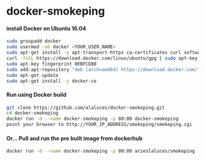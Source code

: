 # docker-smokeping

#### install Docker on Ubuntu 16.04
```sh
sudo groupadd docker
sudo usermod -aG docker <YOUR_USER_NAME>
sudo apt-get install -y apt-transport-https ca-certificates curl software-properties-common
curl -fsSL https://download.docker.com/linux/ubuntu/gpg | sudo apt-key add -
sudo apt-key fingerprint 0EBFCD88
sudo add-apt-repository "deb [arch=amd64] https://download.docker.com/linux/ubuntu $(lsb_release -cs) stable"
sudo apt-get update
sudo apt-get install -y docker-ce
```

#### Run using Docker build
```sh
git clone https://github.com/alaluces/docker-smokeping.git
cd docker-smokeping
docker run -d --name docker-smokeping -p 80:80 docker-smokeping
point your browser to http://YOUR_IP_ADDRESS/smokeping/smokeping.cgi
```

#### Or... Pull and run the pre built image from dockerhub
```sh
docker run -d --name docker-smokeping -p 80:80 arieslaluces/smokeping
```
